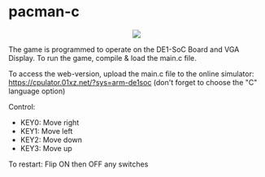 # pacman-c

<p align="center">
  <img src="https://github.com/michael-ngx/pacman-c/assets/108838237/4c4c8f17-2e15-43fd-92a8-df886127f45d">
</p>

The game is programmed to operate on the DE1-SoC Board and VGA Display. To run the game, compile & load the main.c file.

To access the web-version, upload the main.c file to the online simulator: https://cpulator.01xz.net/?sys=arm-de1soc (don't forget to choose the "C" language option)

Control:
- KEY0: Move right
- KEY1: Move left
- KEY2: Move down
- KEY3: Move up

To restart: Flip ON then OFF any switches
